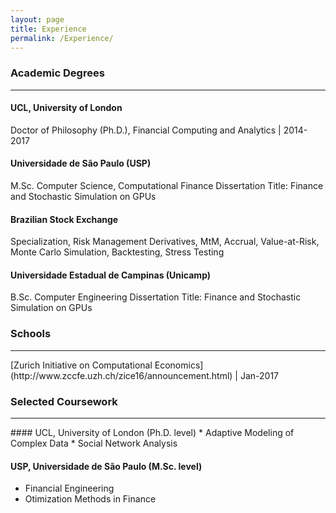 ```yaml
---
layout: page
title: Experience
permalink: /Experience/
---
```

### Academic Degrees
<hr> 

#### **UCL, University of London**
Doctor of Philosophy (Ph.D.), Financial Computing and Analytics | 2014-2017

#### Universidade de São Paulo (USP)
M.Sc. Computer Science, Computational Finance
Dissertation Title: Finance and Stochastic Simulation on GPUs

#### Brazilian Stock Exchange
Specialization, Risk Management
Derivatives, MtM, Accrual, Value-at-Risk, Monte Carlo Simulation, Backtesting, Stress Testing

#### Universidade Estadual de Campinas (Unicamp)
B.Sc. Computer Engineering
Dissertation Title: Finance and Stochastic Simulation on GPUs

### Schools
<hr> 
[Zurich Initiative on Computational Economics](http://www.zccfe.uzh.ch/zice16/announcement.html) | Jan-2017


### Selected Coursework
<hr> 
#### UCL, University of London (Ph.D. level)
* Adaptive Modeling of Complex Data
* Social Network Analysis

#### USP, Universidade de São Paulo (M.Sc. level)
*  Financial Engineering
*  Otimization Methods in Finance
